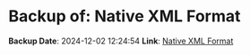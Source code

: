 # Backup of: Native XML Format

**Backup Date**: 2024-12-02 12:24:54
**Link**: [Native XML Format](https://przemienniki.net/export/rxf.xml)
